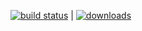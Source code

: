 [![build status](https://travis-ci.org/andremw/refined-bitbucket.svg?branch=test-it)](https://travis-ci.org/andremw/refined-bitbucket) | [![downloads](https://img.shields.io/chrome-web-store/d/afppminkfnfngihdocacbgeajbbdklkf.svg)](https://chrome.google.com/webstore/detail/refined-bitbucket/afppminkfnfngihdocacbgeajbbdklkf?utm_source=chrome-ntp-icon)
